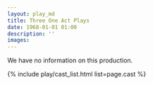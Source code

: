 ```yaml
---
layout: play_md
title: Three One Act Plays
date: 1968-01-01 01:00
description: ''
images:
---
```


We have no information on this production.

{% include play/cast_list.html list=page.cast %}
